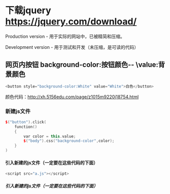 # 下载jquery https://jquery.com/download/
Production version - 用于实际的网站中，已被精简和压缩。

Development version - 用于测试和开发（未压缩，是可读的代码）
## 网页内按钮  background-color:按钮颜色-- \value:背景颜色
```cpp
<button style="background-color:White" value="White">白色</button>
```
颜色代码：http://xh.5156edu.com/page/z1015m9220j18754.html
### 新建js文件
```cpp
$("button").click(
    function()
    {
        var color = this.value;
        $("body").css("background-color",color);
    }
)
```
#### 引入新建的js文件（一定要在这些代码的下面）
```cpp
<script src="a.js"></script>
```
##### 引入新建的js文件（一定要在这些代码的下面）
